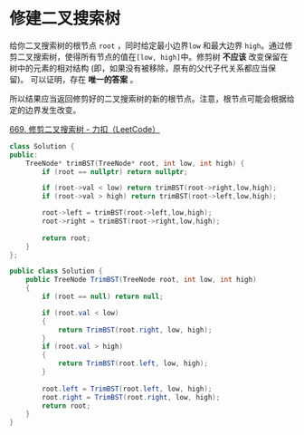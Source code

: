 # 修建二叉搜索树

给你二叉搜索树的根节点 `root` ，同时给定最小边界`low` 和最大边界 `high`。通过修剪二叉搜索树，使得所有节点的值在`[low, high]`中。修剪树 **不应该** 改变保留在树中的元素的相对结构 (即，如果没有被移除，原有的父代子代关系都应当保留)。 可以证明，存在 **唯一的答案** 。

所以结果应当返回修剪好的二叉搜索树的新的根节点。注意，根节点可能会根据给定的边界发生改变。

[669. 修剪二叉搜索树 - 力扣（LeetCode）](https://leetcode.cn/problems/trim-a-binary-search-tree/description/)

```c++
class Solution {
public:
    TreeNode* trimBST(TreeNode* root, int low, int high) {
        if (root == nullptr) return nullptr;

        if (root->val < low) return trimBST(root->right,low,high);
        if (root->val > high) return trimBST(root->left,low,high);

        root->left = trimBST(root->left,low,high);
        root->right = trimBST(root->right,low,high);
        
        return root;
    }
};
```

```c#
public class Solution {
    public TreeNode TrimBST(TreeNode root, int low, int high)
    {
        if (root == null) return null;

        if (root.val < low)
        {
            return TrimBST(root.right, low, high);
        }
        if (root.val > high)
        {
            return TrimBST(root.left, low, high);
        }
            
        root.left = TrimBST(root.left, low, high);
        root.right = TrimBST(root.right, low, high);
        return root;
    }
}
```



